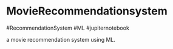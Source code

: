 # MovieRecommendationsystem

#RecommendationSystem #ML #jupiternotebook

a movie recommendation system using ML.


